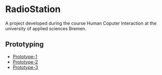 # RadioStation
A project developed during the course Human Coputer Interaction at the university of applied sciences Bremen.

## Prototyping 

* [Prototype-1](https://b-stefan.github.io/RadioStation/prototype-1/)
* [Prototype-2](https://b-stefan.github.io/RadioStation/prototype-2/)
* [Prototype-3](https://b-stefan.github.io/RadioStation/prototype-3/)
